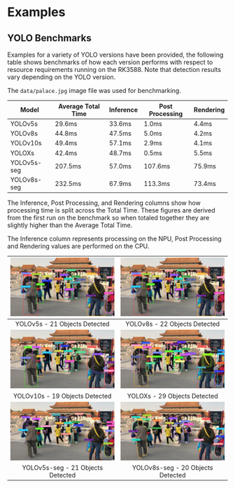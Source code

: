 
# Examples

## YOLO Benchmarks

Examples for a variety of YOLO versions have been provided, the following table
shows benchmarks of how each version performs with respect to resource requirements
running on the RK3588. 
Note that detection results vary depending on the YOLO version.

The `data/palace.jpg` image file was used for benchmarking.

| Model       | Average Total Time | Inference | Post Processing | Rendering |
|-------------|--------------------|-----------|-----------------|-----------|
| YOLOv5s     | 29.6ms             | 33.6ms    | 1.0ms           | 4.4ms     |
| YOLOv8s     | 44.8ms             | 47.5ms    | 5.0ms           | 4.2ms     |
| YOLOv10s    | 49.4ms             | 57.1ms    | 2.9ms           | 4.1ms     |
| YOLOXs      | 42.4ms             | 48.7ms    | 0.5ms           | 5.5ms     |
| YOLOv5s-seg | 207.5ms            | 57.0ms    | 107.6ms         | 75.9ms    |
| YOLOv8s-seg | 232.5ms            | 67.9ms    | 113.3ms         | 73.4ms    |

The Inference, Post Processing, and Rendering columns show how processing time
is split across the Total Time.   These figures are derived from the first
run on the benchmark so when totaled together they are slightly higher than the
Average Total Time.

The Inference column represents processing on the NPU, Post Processing and Rendering
values are performed on the CPU.

|     ![YOLOv5 Output](https://github.com/swdee/go-rknnlite-data/raw/master/yolobench/yolov5-out.jpg)     |     ![YOLOv8 Output](https://github.com/swdee/go-rknnlite-data/raw/master/yolobench/yolov5-out.jpg)     | 
|:-------------------------------------------------------------------------------------------------------:|:-------------------------------------------------------------------------------------------------------:|
|                                      YOLOv5s - 21 Objects Detected                                      |                                      YOLOv8s - 22 Objects Detected                                      |
|    ![YOLOv10 Output](https://github.com/swdee/go-rknnlite-data/raw/master/yolobench/yolov10-out.jpg)    |      ![YOLOX Output](https://github.com/swdee/go-rknnlite-data/raw/master/yolobench/yolox-out.jpg)      |
|                                     YOLOv10s - 19 Objects Detected                                      |                                      YOLOXs - 29 Objects Detected                                       |
| ![YOLOv5-seg Output](https://github.com/swdee/go-rknnlite-data/raw/master/yolobench/yolov5-seg-out.jpg) | ![YOLOv8-seg Output](https://github.com/swdee/go-rknnlite-data/raw/master/yolobench/yolov8-seg-out.jpg) |
|                                    YOLOv5s-seg - 21 Objects Detected                                    |                                    YOLOv8s-seg - 20 Objects Detected                                    |